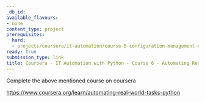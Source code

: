 ```yaml
---
_db_id:
available_flavours:
- none
content_type: project
prerequisites:
  hard:
  - projects/coursera/it-automation/course-5-configuration-management-cloud
ready: true
submission_type: link
title: Coursera - IT Automation with Python - Course 6 - Automating Real-World Tasks with Python
---
```


Complete the above mentioned course on coursera

https://www.coursera.org/learn/automating-real-world-tasks-python
